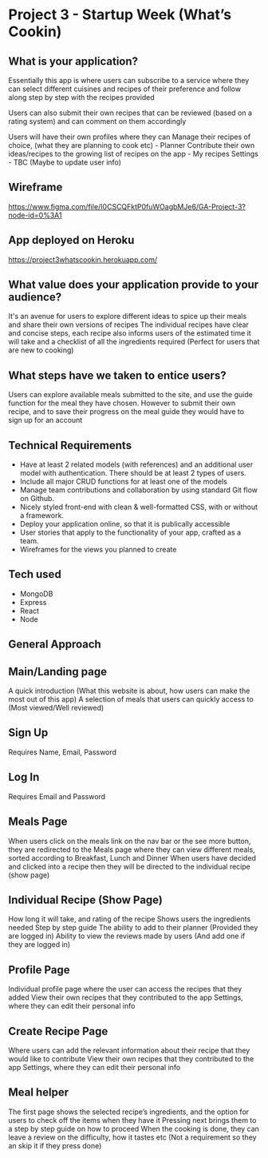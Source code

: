# Project 3 - Startup Week (What’s Cookin)

## What is your application? 

Essentially this app is where users can subscribe to a service where they can select different cuisines and recipes of their preference and follow along step by step with the recipes provided 

Users can also submit their own recipes that can be reviewed (based on a rating system) and can comment on them accordingly

Users will have their own profiles where they can 
Manage their recipes of choice, (what they are planning to cook etc) - Planner
Contribute their own ideas/recipes to the growing list of recipes on the app - My recipes
Settings - TBC (Maybe to update user info)

## Wireframe
https://www.figma.com/file/I0CSCQFktP0fuWOagbMJe6/GA-Project-3?node-id=0%3A1

## App deployed on Heroku
https://project3whatscookin.herokuapp.com/

## What value does your application provide to your audience?
It's an avenue for users to explore different ideas to spice up their meals and share their own versions of recipes 
The individual recipes have clear and concise steps, each recipe also informs users of the estimated time it will take and a checklist of all the ingredients required (Perfect for users that are new to cooking)
 
## What steps have we taken to entice users?
Users can explore available meals submitted to the site, and use the guide function for the meal they have chosen. However to submit their own recipe, and to save their progress on the meal guide they would have to sign up for an account
 

## Technical Requirements
* Have at least 2 related models (with references) and an additional user model with authentication. There should be at least 2 types of users.
* Include all major CRUD functions for at least one of the models
* Manage team contributions and collaboration by using standard Git flow on Github.
* Nicely styled front-end with clean & well-formatted CSS, with or without a framework.
* Deploy your application online, so that it is publically accessible
* User stories that apply to the functionality of your app, crafted as a team.
* Wireframes for the views you planned to create

## Tech used
* MongoDB 
* Express
* React
* Node
 
## General Approach
## Main/Landing page
A quick introduction (What this website is about, how users can make the most out of this app)
A selection of meals that users can quickly access to (Most viewed/Well reviewed)
 
## Sign Up
Requires Name, Email, Password
 
## Log In
Requires Email and Password

## Meals Page
When users click on the meals link on the nav bar or the see more button, they are redirected to the Meals page where they can view different meals, sorted according to Breakfast, Lunch and Dinner
When users have decided and clicked into a recipe then they will be directed to the individual recipe (show page)
 
## Individual Recipe (Show Page)
How long it will take, and rating of the recipe
Shows users the ingredients needed
Step by step guide
The ability to add to their planner (Provided they are logged in)
Ability to view the reviews made by users (And add one if they are logged in)
 
## Profile Page
Individual profile page where the user can access the recipes that they added 
View their own recipes that they contributed to the app
Settings, where they can edit their personal info
 
## Create Recipe Page
Where users can add the relevant information about their recipe that they would like to contribute
View their own recipes that they contributed to the app
Settings, where they can edit their personal info
 
## Meal helper
The first page shows the selected recipe’s ingredients, and the option for users to check off the items when they have it
Pressing next brings them to a step by step guide on how to proceed
When the cooking is done, they can leave a review on the difficulty, how it tastes etc (Not a requirement so they an skip it if they press done)

